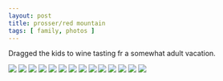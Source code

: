 ```yaml
---
layout: post
title: prosser/red mountain
tags: [ family, photos ]
---
```


Dragged the kids to wine tasting fr a somewhat adult vacation.

<script src="https://ajax.googleapis.com/ajax/libs/jquery/1.11.1/jquery.min.js" ></script>
<link href="https://cdnjs.cloudflare.com/ajax/libs/fotorama/4.6.4/fotorama.min.css" rel="stylesheet">
<script src="https://cdnjs.cloudflare.com/ajax/libs/fotorama/4.6.4/fotorama.min.js" ></script>

<div class="fotorama" data-nav="thumbs" data-allowfullscreen="native">
    <!--https://photos.app.goo.gl/GztLc4VRabTjjnj89-->
    <img src="https://images.northbriton.net/AP1GczMVYyAGGzP0XbU50AVPLWXAngNjTBWpKs2pXmtNqtEtr9GdFnaydM-9Oflas9Ukl7eW8P7WUPtx1h46Olvx4Wd_a8YTuIiCpW-7rlVd6NDLhXjSPpk9">
    <img src="https://images.northbriton.net/AP1GczNfKNEtG67pd5TiyP2oxP-m752pkbcVd5Kn7OF5z02QoAIxPxfH9i5r279Wi53GBLkE4pnRuc1RcafuCJ_GgomFQmjsgNzmqvZuFQbu6yfBs-0m5v8L">
    <img src="https://images.northbriton.net/AP1GczP5Fe-FC44hKBWeFI1wufSM88CNnS9ZQJQ9ph5aOc6XWocZHltR9aASAk7EZXBrX_1HZqiR1NWIW-ZmxRs2svtnzK_aQ1fExh2ub6vYcvQepf36ZM2s">
    <img src="https://images.northbriton.net/AP1GczMtkZMp38mn0kfSozBxlQB-v8T2fW8j2f14c52s630glSUpS3gsQUD-5FQoJL5DjeX0SP8rpnelQjxlWes63qL2_cXbKRd7UGnWSPLWfVpC4uSHxij0">
    <img src="https://images.northbriton.net/AP1GczMVSIen9jY7qn6xUSo7eh1ITuRmn6_K9tHmbWHylPI5F6ypYPAY1hVBUMmR5MxX-7G0aOsSUdhJTeYt6t44IEIBB8PHrsozzOyHNTTddyvAHZEKCOPZ">
    <img src="https://images.northbriton.net/AP1GczP34kBNptfEAHqwy8S5dai4NXKzPpA3WNGZkn_sLveSyv9_CNzEtv1UWsHmn-4bErcu3DqW40FI7zC9g_91Qqhfq1y7_IlVzpxAHj1ZOwoyLtC5MoWk">
    <img src="https://images.northbriton.net/AP1GczNfLyAa6wi0yi7a0d28JzvEBtXzwpOwuYscRjwh_J6i4C5jdStTJiizAytKFxw_njOziXm6u618m7ponIxhdWiOHyM6zrm8xjmMy4xTR9dgYSGm8-tp">
    <img src="https://images.northbriton.net/AP1GczPtOFdlFoGyetUjvEmELkWCZCpZDmrZ5jivN2CxCNy2A9WyF9XHFQvjL5v2E2A9JXI4m0dLZBwh7GGOeMpcOV5GQasFklzHAmuPiesQn4z_2g2YrDD9">
    <img src="https://images.northbriton.net/AP1GczPgtXrjz6-Iato5tsA0C9J06ZTFkV-5JHgBjDW1KgUiJkbeYBt-cTHIlpwTI0KDmM0xynGIDxUwOb9Hy1aXdxSDj5QDGsid2JTMp1sqt6AqqLeoSPvW">
    <img src="https://images.northbriton.net/AP1GczOyOAoiS3_GB7CxPk9DRCWgjaid2TEfnuMYAKGJEqg8PrztAoV61MQOMqF3JiMYfIhqQG__HG47oWp7AuB6Brkb3kp8XfSIFUj3cjUbLqAMc10NJugG">
    <img src="https://images.northbriton.net/AP1GczP2WOLkWUoPZqKRuKnRWOWyLkpZrDikfImx13yrKD-REuCzh0-22BMlygX6taKuoVDfG5UAd3J1aQc5i84wt7QYLxcG52YX5CK4t_jeVEMrxu22Is6K">
    <img src="https://images.northbriton.net/AP1GczMOotH9nHl5R8mbktsVTIQuKVEKgWLs0ndJCVgI0tiVxZI-QqFWUhGqwtyVepCXHDvzM5uBtOswqK-1YHS50VszFsiHvlRLW3CxzlMza63vOye7idf4">
    <img src="https://images.northbriton.net/AP1GczPB3KOn_MAXPviZaRMAIjTU6JMXOX4YvCwKmrCREqu83sFvqnPqJlxNQRq42rGXlgS-9XwjWileXUIdza946DR86IT-Uipug7CZ3Hry-Z9WK3ZbaOmZ">
    <img src="https://images.northbriton.net/AP1GczMhvfhKNERs1WjCn6_tEdNGUfhx9C_d6bTFVGgCxrZp_lHLbHlOTpKBefwC-IMtSQIvNZ1w7Sg7ngtg5yuyEb3g_4KdxIpd69ThUQ0435Xikz0Gjk-C">
</div>